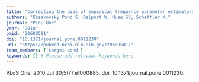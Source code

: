 ```yaml
---
title: "Correcting the bias of empirical frequency parameter estimators in codon models"
authors: "Kosakovsky Pond S, Delport W, Muse SV, Scheffler K."
journal: "PLoS One"
year: "2010"
pmid: "20689581"
doi: "10.1371/journal.pone.0011230"
url: "https://pubmed.ncbi.nlm.nih.gov/20689581/"
team_members: ['sergei-pond']
keywords: [] # Please add relevant keywords here
---
```

PLoS One. 2010 Jul 30;5(7):e1000885. doi: 10.1371/journal.pone.0011230.
